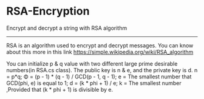 # RSA-Encryption
Encrypt and  decrypt  a string with RSA algorithm
***********************

RSA is an algorithm used to encrypt and decrypt messages. You can know about this more in this link https://simple.wikipedia.org/wiki/RSA_algorithm

You can initialize p & q value with two different large prime desirable numbers(in RSA.cs class).
The public key is n & e, and the private key is d.
n = p*q;
Φ = (p - 1) * (q - 1) / GCD(p - 1, q - 1);
e = The smallest number that GCD(phi, e) is equal to 1;
d = (k * phi + 1) / e;
k = The smallest number ,Provided that (k * phi + 1) is divisible by e.



